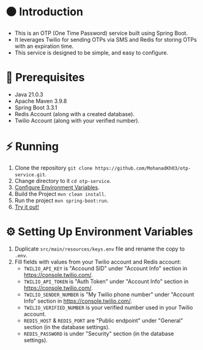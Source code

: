 # ⚫ Introduction
- This is an OTP (One Time Password) service built using Spring Boot.
- It leverages Twilio for sending OTPs via SMS and Redis for storing OTPs with an expiration time.
- This service is designed to be simple, and easy to configure.

# 🔴 Prerequisites
- Java 21.0.3
- Apache Maven 3.9.8
- Spring Boot 3.3.1
- Redis Account (along with a created database).
- Twilio Account (along with your verified number).

# ⚡ Running
1. Clone the repository `git clone https://github.com/MohanadKh03/otp-service.git`.
2. Change directory to it `cd otp-service`.
3. [Configure Environment Variables](#-setting-up-environment-variables).
4. Build the Project `mvn clean install`.
5. Run the project `mvn spring-boot:run`.
6. [Try it out!](usage.md)

# ⚙ Setting Up Environment Variables
1. Duplicate `src/main/resources/keys.env` file and rename the copy to `.env`.
2. Fill fields with values from your Twilio account and Redis account:
   - `TWILIO_API_KEY` is "Accound SID" under "Account Info" section in https://console.twilio.com/.
   - `TWILIO_API_TOKEN` is "Auth Token" under "Account Info" section in https://console.twilio.com/.
   - `TWILIO_SENDER_NUMBER` is "My Twilio phone number" under "Account Info" section in https://console.twilio.com/.
   - `TWILIO_VERIFIED_NUMBER` is your verified number used in your Twilio account.
   - `REDIS_HOST` & `REDIS_PORT` are "Public endpoint" under "General" section (in the database settings).
   - `REDIS_PASSWORD` is under "Security" section (in the database settings).
